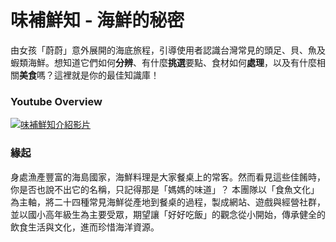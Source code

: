 # 味補鮮知 - 海鮮的秘密 

由女孩「蔚蔚」意外展開的海底旅程，引導使用者認識台灣常見的頭足、貝、魚及蝦類海鮮。想知道它們如何**分辨**、有什麼**挑選**要點、食材如何**處理**，以及有什麼相關**美食**嗎？這裡就是你的最佳知識庫！


### Youtube Overview

[![味補鮮知介紹影片](https://img.youtube.com/vi/YecnFGFttpQ/0.jpg)](https://www.youtube.com/watch?v=YecnFGFttpQ)


### 緣起

身處漁產豐富的海島國家，海鮮料理是大家餐桌上的常客。然而看見這些佳餚時，你是否也說不出它的名稱，只記得那是「媽媽的味道」？
本團隊以「食魚文化」為主軸，將二十四種常見海鮮從產地到餐桌的過程，製成網站、遊戲與經營社群，並以國小高年級生為主要受眾，期望讓「好好吃飯」的觀念從小開始，傳承健全的飲食生活與文化，進而珍惜海洋資源。


###
